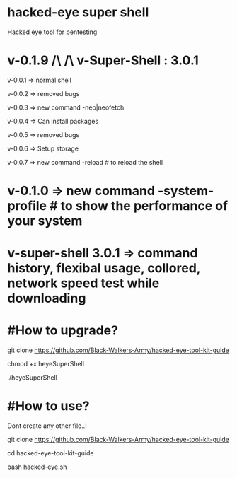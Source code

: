 # hacked-eye super shell

Hacked eye tool for pentesting

v-0.1.9 /\ /\ v-Super-Shell : 3.0.1
==========================================================================================

v-0.0.1 => normal shell 

v-0.0.2 => removed bugs 

v-0.0.3 => new command -neo|neofetch 

v-0.0.4 => Can install packages 

v-0.0.5 => removed bugs 

v-0.0.6 => Setup storage 

v-0.0.7 => new command -reload # to reload the shell 

v-0.1.0 => new command -system-profile # to show the performance of your system 
========================
v-super-shell 3.0.1 => command history, flexibal usage, collored, network speed test while downloading
=
#How to upgrade?
=
git clone https://github.com/Black-Walkers-Army/hacked-eye-tool-kit-guide 

chmod +x heyeSuperShell

./heyeSuperShell


#How to use?
=========
Dont create any other file..!

git clone https://github.com/Black-Walkers-Army/hacked-eye-tool-kit-guide 

cd hacked-eye-tool-kit-guide 

bash hacked-eye.sh

